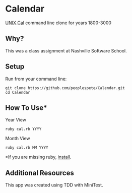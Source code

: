 Calendar
==================

[UNIX Cal](http://en.wikipedia.org/wiki/Cal_(Unix)) command line clone for years 1800-3000

Why?
-----------
This was a class assignment at Nashville Software School.

Setup
------
Run from your command line:
```
git clone https://github.com/peoplespete/Calendar.git
cd Calendar
```

How To Use*
-----------
Year View
```
ruby cal.rb YYYY
```
Month View
```
ruby cal.rb MM YYYY
```

*If you are missing ruby, [install](https://www.ruby-lang.org/en/).

Additional Resources
--------------------
This app was created using TDD with MiniTest.